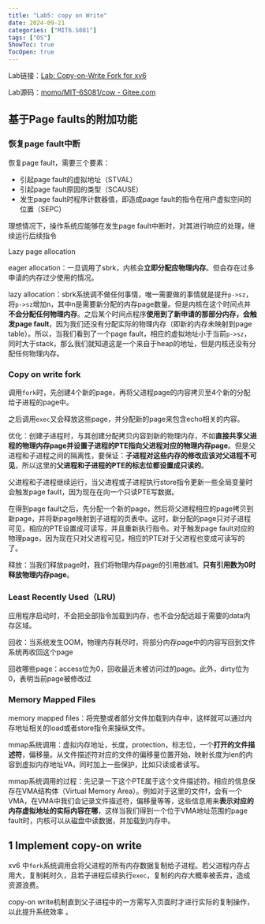 ```yaml
---
title: "Lab5: copy on Write"
date: 2024-09-21
categories: ["MIT6.S081"]
tags: ["OS"]
ShowToc: true
TocOpen: true
---
```


Lab链接：[Lab: Copy-on-Write Fork for xv6](https://pdos.csail.mit.edu/6.S081/2021/labs/cow.html)

Lab源码：[momo/MIT-6S081/cow - Gitee.com](https://gitee.com/Eleutheria666/mit-6s081/tree/cow/)

## 基于Page faults的附加功能

### 恢复page fault中断

恢复page fault，需要三个要素：

- 引起page fault的虚拟地址（STVAL）
- 引起page fault原因的类型（SCAUSE）
- 发生page fault时程序计数器值，即造成page fault的指令在用户虚拟空间的位置（SEPC）

理想情况下，操作系统应能够在发生page fault中断时，对其进行响应的处理，继续运行后续指令

Lazy page allocation

eager allocation：一旦调用了sbrk，内核会**立即分配应物理内存**。但会存在过多申请的内存过少使用的情况。

lazy allocation：sbrk系统调不做任何事情，唯一需要做的事情就是提升`p->sz`，将`p->sz`增加n，其中n是需要新分配的内存page数量。但是内核在这个时间点并**不会分配任何物理内存**。之后某个时间点程序**使用到了新申请的那部分内存，会触发page fault**，因为我们还没有分配实际的物理内存（即新的内存未映射到page table）。所以，当我们看到了一个page fault，相应的虚拟地址小于当前`p->sz`，同时大于stack，那么我们就知道这是一个来自于heap的地址，但是内核还没有分配任何物理内存。

### Copy on write fork

调用`fork`时，先创建4个新的page，再将父进程page的内容拷贝至4个新的分配给子进程的page中。

之后调用`exec`又会释放这些page，并分配新的page来包含echo相关的内容。

优化：创建子进程时，与其创建分配拷贝内容到新的物理内存，不如**直接共享父进程的物理内存page并设置子进程的PTE指向父进程对应的物理内存page**。但是父进程和子进程之间的隔离性，要保证：**子进程对这些内存的修改应该对父进程不可见**，所以这里的**父进程和子进程的PTE的标志位都设置成只读的**。

父进程和子进程继续运行，当父进程或子进程执行store指令更新一些全局变量时会触发page fault，因为现在在向一个只读PTE写数据。

在得到page fault之后，先分配一个新的page，然后将父进程相应的page拷贝到新page，并将新page映射到子进程的页表中。这时，新分配的page只对子进程可见，相应的PTE设置成可读写，并且重新执行指令。对于触发page fault对应的物理page，因为现在只对父进程可见，相应的PTE对于父进程也变成可读写的了。

释放：当我们释放page时，我们将物理内存page的引用数减1。**只有引用数为0时释放物理内存page**。

### Least Recently Used（LRU)

应用程序启动时，不会把全部指令加载到内存，也不会分配远超于需要的data内存区域。

回收：当系统发生OOM，物理内存耗尽时，将部分内存page中的内容写回到文件系统再收回这个page

回收哪些page：access位为0，回收最近未被访问过的page。此外，dirty位为0，表明当前page被修改过

### Memory Mapped Files

memory mapped files：将完整或者部分文件加载到内存中，这样就可以通过内存地址相关的load或者store指令来操纵文件。

mmap系统调用：虚拟内存地址，长度，protection，标志位，一个**打开的文件描述符**，偏移量。从文件描述符对应的文件的偏移量位置开始，映射长度为len的内容到虚拟内存地址VA，同时加上一些保护，比如只读或者读写。

mmap系统调用的过程：先记录一下这个PTE属于这个文件描述符。相应的信息保存在VMA结构体（Virtual Memory Area）。例如对于这里的文件f，会有一个VMA，在VMA中我们会记录文件描述符，偏移量等等，这些信息用来**表示对应的内存虚拟地址的实际内容在哪**，这样当我们得到一个位于VMA地址范围的page fault时，内核可以从磁盘中读数据，并加载到内存中。



## 1 Implement copy-on write

xv6 中`fork`系统调用会将父进程的所有内存数据复制给子进程。若父进程内存占用大，复制耗时久，且若子进程后续执行`exec`，复制的内存大概率被丢弃，造成资源浪费。

copy-on write机制直到父子进程中的一方需写入页面时才进行实际的复制操作，以此提升系统效率 。

